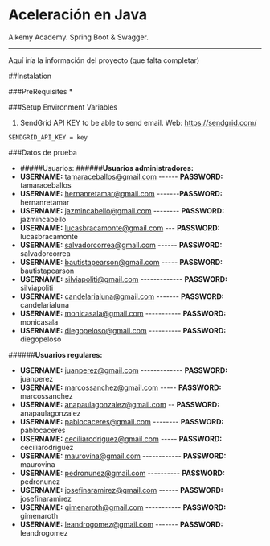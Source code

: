 # Aceleración en Java

Alkemy Academy.
Spring Boot & Swagger.
***

Aquí iría la información del proyecto (que falta completar)

##Instalation

###PreRequisites
* 

###Setup Environment Variables
1. SendGrid API KEY to be able to send email. Web: https://sendgrid.com/

```SENDGRID_API_KEY = key```


###Datos de prueba
 * #####Usuarios:
######**Usuarios administradores:**
* **USERNAME:** tamaraceballos@gmail.com ------ **PASSWORD:** tamaraceballos
* **USERNAME:** hernanretamar@gmail.com -------**PASSWORD:** hernanretamar
* **USERNAME:** jazmincabello@gmail.com -------- **PASSWORD:** jazmincabello
* **USERNAME:** lucasbracamonte@gmail.com --- **PASSWORD:** lucasbracamonte
* **USERNAME:** salvadorcorrea@gmail.com ------ **PASSWORD:** salvadorcorrea
* **USERNAME:** bautistapearson@gmail.com ----- **PASSWORD:** bautistapearson
* **USERNAME:** silviapoliti@gmail.com ------------- **PASSWORD:** silviapoliti
* **USERNAME:** candelarialuna@gmail.com ------- **PASSWORD:** candelarialuna
* **USERNAME:** monicasala@gmail.com ----------- **PASSWORD:** monicasala
* **USERNAME:** diegopeloso@gmail.com ---------- **PASSWORD:** diegopeloso

######**Usuarios regulares:**
* **USERNAME:** juanperez@gmail.com ------------- **PASSWORD:** juanperez
* **USERNAME:** marcossanchez@gmail.com ----- **PASSWORD:** marcossanchez
* **USERNAME:** anapaulagonzalez@gmail.com -- **PASSWORD:** anapaulagonzalez
* **USERNAME:** pablocaceres@gmail.com -------- **PASSWORD:** pablocaceres
* **USERNAME:** ceciliarodriguez@gmail.com ----- **PASSWORD:** ceciliarodriguez
* **USERNAME:** maurovina@gmail.com ------------ **PASSWORD:** maurovina
* **USERNAME:** pedronunez@gmail.com ---------- **PASSWORD:** pedronunez
* **USERNAME:** josefinaramirez@gmail.com ------ **PASSWORD:** josefinaramirez
* **USERNAME:** gimenaroth@gmail.com ----------- **PASSWORD:** gimenaroth
* **USERNAME:** leandrogomez@gmail.com ------- **PASSWORD:** leandrogomez